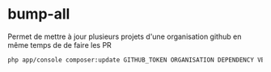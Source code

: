 # bump-all

Permet de mettre à jour plusieurs projets d'une organisation github en même temps de de faire les PR

```bash
php app/console composer:update GITHUB_TOKEN ORGANISATION DEPENDENCY VERSION
```
